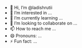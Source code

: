 - 👋 Hi, I’m @ladishrutii
- 👀 I’m interested in ...
- 🌱 I’m currently learning ...
- 💞️ I’m looking to collaborate on ...
- 📫 How to reach me ...
- 😄 Pronouns: ...
- ⚡ Fun fact: ...

<!---
ladishrutii/ladishrutii is a ✨ special ✨ repository because its `README.md` (this file) appears on your GitHub profile.
You can click the Preview link to take a look at your changes.
--->
